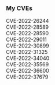 ### My CVEs

CVE-2022-26244\
CVE-2022-28589\
CVE-2022-28590\
CVE-2022-29011\
CVE-2022-30899\
CVE-2022-31325\
CVE-2022-34040\
CVE-2022-35569\
CVE-2022-36600\
CVE-2022-37679
